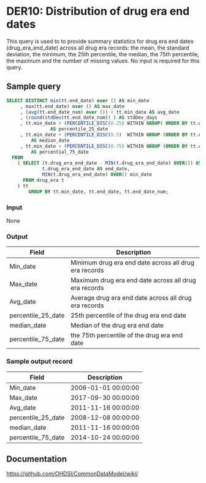 # DER10: Distribution of drug era end dates

This query is used to to provide summary statistics for drug era end dates (drug_era_end_date) across all drug era records: the mean, the standard deviation, the minimum, the 25th percentile, the median, the 75th percentile, the maximum and the number of missing values. No input is required for this query.

## Sample query
```sql
SELECT DISTINCT min(tt.end_date) over () AS min_date
     , max(tt.end_date) over () AS max_date
     , (avg(tt.end_date_num) over ()) + tt.min_date AS avg_date
     , (round(stdDev(tt.end_date_num)) ) AS stdDev_days
     , tt.min_date + (PERCENTILE_DISC(0.25) WITHIN GROUP( ORDER BY tt.end_date_num ) over ())
                AS percentile_25_date
     , tt.min_date + (PERCENTILE_DISC(0.5)  WITHIN GROUP (ORDER BY tt.end_date_num ) over ())
         AS median_date
     , tt.min_date + (PERCENTILE_DISC(0.75) WITHIN GROUP (ORDER BY tt.end_date_num ) over ())
         AS percential_75_date
  FROM
    ( SELECT (t.drug_era_end_date - MIN(t.drug_era_end_date) OVER()) AS end_date_num,
             t.drug_era_end_date AS end_date,
             MIN(t.drug_era_end_date) OVER() min_date
      FROM drug_era t
    ) tt
        GROUP BY tt.min_date, tt.end_date, tt.end_date_num;
```

### Input

None

### Output

|  Field |  Description |
| --- | --- |
| Min_date | Minimum drug era end date across all drug era records |
| Max_date | Maximum drug era end date across all drug era records |
| Avg_date | Average drug era end date across all drug era records |
| percentile_25_date | 25th percentile of the drug era end date |
| median_date | Median of the drug era end date |
| percentile_75_date | the 75th percentile of the drug era end date |

### Sample output record

|  Field |  Description |
| --- | --- |
| Min_date | 2006-01-01 00:00:00 |
| Max_date | 2017-09-30 00:00:00 |
| Avg_date | 2011-11-16 00:00:00 |
| percentile_25_date | 2008-12-08 00:00:00 |
| median_date | 2011-11-16 00:00:00 |
| percentile_75_date | 2014-10-24 00:00:00 |



## Documentation
https://github.com/OHDSI/CommonDataModel/wiki/
